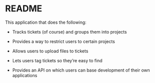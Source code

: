 # README

This application that does the following:

* Tracks tickets (of course) and groups them into projects

* Provides a way to restrict users to certain projects

* Allows users to upload files to tickets

* Lets users tag tickets so they’re easy to find

* Provides an API on which users can base development of their own applications
